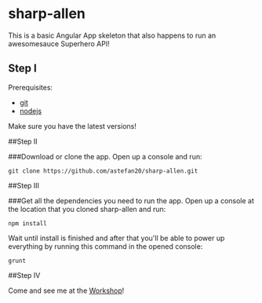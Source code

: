 # sharp-allen
This is a basic Angular App skeleton that also happens to run an awesomesauce Superhero API!

## Step I

Prerequisites:
* [git](https://git-scm.com/downloads)
* [nodejs](https://nodejs.org/en/download)

Make sure you have the latest versions!

##Step II

###Download or clone the app.
Open up a console and run: 

```
git clone https://github.com/astefan20/sharp-allen.git
```

##Step III 

###Get all the dependencies you need to run the app.
Open up a console at the location that you cloned sharp-allen and run:

```
npm install
```

Wait until install is finished and after that you'll be able to power up everything by running this command in the opened console:

```
grunt
```

##Step IV 

Come and see me at the [Workshop](https://www.eventbrite.com/e/angularjs-workshop-oradea-tickets-28991524430)!